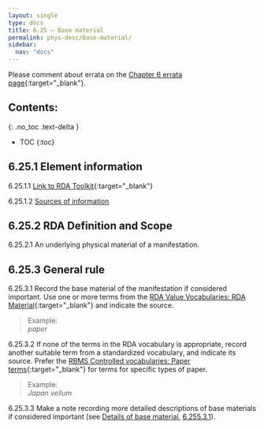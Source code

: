 ```yaml
---
layout: single
type: docs
title: 6.25 — Base material
permalink: phys-desc/Base-material/
sidebar:
  nav: "docs"
---
```


Please comment about errata on the [Chapter 6 errata page](https://docs.google.com/document/d/1mb67GUCT1bbQjywyeTpbjpWDe5iymT3qJ7jeoof5Ra4/edit#heading=h.n1keaznho0b5){:target="_blank"}.

## Contents:
{: .no_toc .text-delta }

- TOC
{:toc}

## 6.25.1 Element information

<a name="6.25.1.1">6.25.1.1</a> [Link to RDA Toolkit](https://beta.rdatoolkit.org/en-US_ala-f96b31a0-8dd8-324c-a2e7-28f9540f665e){:target="_blank"}

<a name="6.25.1.2">6.25.1.2</a> [Sources of information](/DCRMR/phys-desc/#6011-sources-of-information) 

## 6.25.2 RDA Definition and Scope

<a name="6.25.2.1">6.25.2.1</a> An underlying physical material of a manifestation.

## 6.25.3 General rule

<a name="6.25.3.1">6.25.3.1</a> Record the base material of the manifestation if considered important. Use one or more terms from the [RDA Value Vocabularies: RDA Material](http://www.rdaregistry.info/termList/RDAMaterial/){:target="_blank"} and indicate the source.

>Example:  
><CITE>paper</CITE>

<a name="6.25.3.2">6.25.3.2</a> If none of the terms in the RDA vocabulary is appropriate, record another suitable term from a standardized vocabulary, and indicate its source. Prefer the [RBMS Controlled vocabularies: Paper terms](http://rbms.info/vocabularies/paper/alphabetical_list.htm){:target="_blank"} for terms for specific types of paper.

>Example:  
><CITE>Japan vellum</CITE>

<a name="6.25.3.3">6.25.3.3</a> Make a note recording more detailed descriptions of base materials if considered important (see [Details of base material](/DCRMR/phys-desc/Details-of-base-material/), [6.255.3.1](/DCRMR/phys-desc/Details-of-base-material/#6.255.3.1)).
